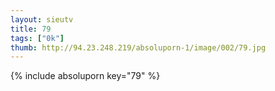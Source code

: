 ```yaml
--- 
layout: sieutv
title: 79
tags: ["0k"]
thumb: http://94.23.248.219/absoluporn-1/image/002/79.jpg
---
```

{% include absoluporn key="79" %} 
